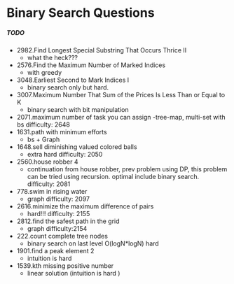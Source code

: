 # Binary Search Questions

##### TODO

- 2982.Find Longest Special Substring That Occurs Thrice II
  - what the heck???
- 2576.Find the Maximum Number of Marked Indices
  - with greedy
- 3048.Earliest Second to Mark Indices I
  - binary search only but hard.
- 3007.Maximum Number That Sum of the Prices Is Less Than or Equal to K
  - binary search with bit manipulation
- 2071.maximum number of task you can assign
  -tree-map, multi-set with bs difficulty: 2648
- 1631.path with minimum efforts
  - bs + Graph
- 1648.sell diminishing valued colored balls
  - extra hard difficulty: 2050
- 2560.house robber 4
  - continuation from house robber, prev problem using DP, this problem can be tried using recursion. optimal include binary search. difficulty: 2081
- 778.swim in rising water
  - graph difficulty: 2097
- 2616.minimize the maximum difference of pairs
  - hard!!! difficulty: 2155
- 2812.find the safest path in the grid
  - graph difficulty:2154
- 222.count complete tree nodes
  - binary search on last level O(logN\*logN) hard
- 1901.find a peak element 2
  - intuition is hard
- 1539.kth missing positive number
  - linear solution (intuition is hard )
